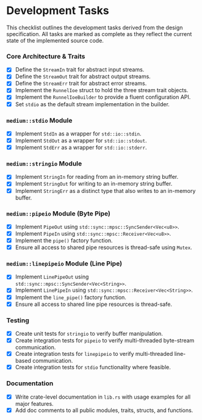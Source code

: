 # Development Tasks

This checklist outlines the development tasks derived from the design specification. All tasks are marked as complete as they reflect the current state of the implemented source code.

### Core Architecture & Traits

- [x] Define the `StreamIn` trait for abstract input streams.
- [x] Define the `StreamOut` trait for abstract output streams.
- [x] Define the `StreamErr` trait for abstract error streams.
- [x] Implement the `RunnelIoe` struct to hold the three stream trait objects.
- [x] Implement the `RunnelIoeBuilder` to provide a fluent configuration API.
- [x] Set `stdio` as the default stream implementation in the builder.

### `medium::stdio` Module

- [x] Implement `StdIn` as a wrapper for `std::io::stdin`.
- [x] Implement `StdOut` as a wrapper for `std::io::stdout`.
- [x] Implement `StdErr` as a wrapper for `std::io::stderr`.

### `medium::stringio` Module

- [x] Implement `StringIn` for reading from an in-memory string buffer.
- [x] Implement `StringOut` for writing to an in-memory string buffer.
- [x] Implement `StringErr` as a distinct type that also writes to an in-memory buffer.

### `medium::pipeio` Module (Byte Pipe)

- [x] Implement `PipeOut` using `std::sync::mpsc::SyncSender<Vec<u8>>`.
- [x] Implement `PipeIn` using `std::sync::mpsc::Receiver<Vec<u8>>`.
- [x] Implement the `pipe()` factory function.
- [x] Ensure all access to shared pipe resources is thread-safe using `Mutex`.

### `medium::linepipeio` Module (Line Pipe)

- [x] Implement `LinePipeOut` using `std::sync::mpsc::SyncSender<Vec<String>>`.
- [x] Implement `LinePipeIn` using `std::sync::mpsc::Receiver<Vec<String>>`.
- [x] Implement the `line_pipe()` factory function.
- [x] Ensure all access to shared line pipe resources is thread-safe.

### Testing

- [x] Create unit tests for `stringio` to verify buffer manipulation.
- [x] Create integration tests for `pipeio` to verify multi-threaded byte-stream communication.
- [x] Create integration tests for `linepipeio` to verify multi-threaded line-based communication.
- [x] Create integration tests for `stdio` functionality where feasible.

### Documentation

- [x] Write crate-level documentation in `lib.rs` with usage examples for all major features.
- [x] Add doc comments to all public modules, traits, structs, and functions.